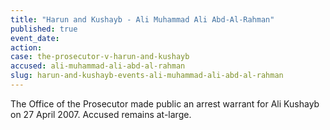 ```yaml
---
title: "Harun and Kushayb - Ali Muhammad Ali Abd-Al-Rahman"
published: true
event_date:
action:
case: the-prosecutor-v-harun-and-kushayb
accused: ali-muhammad-ali-abd-al-rahman
slug: harun-and-kushayb-events-ali-muhammad-ali-abd-al-rahman
---
```


The Office of the Prosecutor made public an arrest warrant for Ali Kushayb on 27 April 2007. Accused remains at-large.


